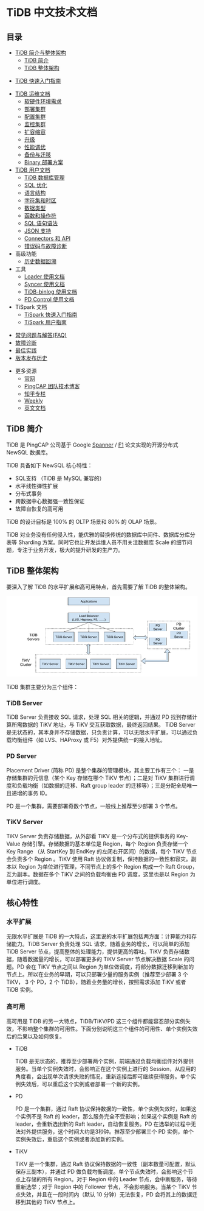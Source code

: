 # TiDB 中文技术文档

## 目录

+ [TiDB 简介与整体架构](overview.md)
  - [TiDB 简介](overview.md#tidb-简介)
  - [TiDB 整体架构](overview.md#tidb-整体架构)
- [TiDB 快速入门指南](QUICKSTART.md)
+ [TiDB 运维文档](op-guide/op-guide.md)
  - [软硬件环境需求](op-guide/op-guide.md#软硬件环境需求)
  - [部署集群](op-guide/op-guide.md#部署集群)
  - [配置集群](op-guide/op-guide.md#配置集群)
  - [监控集群](op-guide/op-guide.md#监控集群)
  - [扩容缩容](op-guide/op-guide.md#扩容缩容)
  - [升级](op-guide/op-guide.md#升级)
  - [性能调优](op-guide/op-guide.md#性能调优)
  - [备份与迁移](op-guide/op-guide.md#备份与迁移)
  - [Binary 部署方案](op-guide/op-guide.md#binary-部署方案)
+ [TiDB 用户文档](op-guide/user-manual.md)
  - [TiDB 数据库管理](op-guide/user-manual.md#tidb-数据库管理)
  - [SQL 优化](op-guide/user-manual.md#sql-优化)
  - [语言结构](op-guide/user-manual.md#语言结构)
  - [字符集和时区](op-guide/user-manual.md#字符集和时区)
  - [数据类型](op-guide/user-manual.md#数据类型)
  - [函数和操作符](op-guide/user-manual.md#函数和操作符)
  - [SQL 语句语法](op-guide/user-manual.md#sql-语句语法)
  - [JSON 支持](op-guide/user-manual.md#json-支持)
  - [Connectors 和 API](op-guide/user-manual.md#connectors-和-api)
  - [错误码与故障诊断](op-guide/user-manual.md#错误码与故障诊断)
+ 高级功能
  - [历史数据回溯](op-guide/history-read.md)
+ 工具
  - [Loader 使用文档](tools/loader.md)
  - [Syncer 使用文档](tools/syncer.md)
  - [TiDB-binlog 使用文档](op-guide/tidb-binlog.md)
  - [PD Control 使用文档](op-guide/pd-control.md)
+ TiSpark 文档
  - [TiSpark 快速入门指南](op-guide/tispark-quick-start-guide.md)
  - [TiSpark 用户指南](op-guide/tispark-user-guide.md)
- [常见问题与解答(FAQ)](FAQ.md)
- [故障诊断](trouble-shooting.md)
- [最佳实践](https://pingcap.com/blog-TiDB-Best-Practice-zh)
- [版本发布历史](releases/README.md)
+ 更多资源
  - [官网](https://pingcap.com/bloglist-zh.html)
  - [PingCAP 团队技术博客](https://pingcap.com/bloglist-zh.html)
  - [知乎专栏](https://zhuanlan.zhihu.com/newsql)
  - [Weekly](http://weekly.pingcap.com/)
  - [英文文档](https://pingcap.com/docs)


## TiDB 简介

TiDB 是 PingCAP 公司基于 Google [Spanner](http://research.google.com/archive/spanner.html) / [F1](http://research.google.com/pubs/pub41344.html) 论文实现的开源分布式 NewSQL 数据库。

TiDB 具备如下 NewSQL 核心特性：

* SQL支持 （TiDB 是 MySQL 兼容的）
* 水平线性弹性扩展
* 分布式事务
* 跨数据中心数据强一致性保证
* 故障自恢复的高可用

TiDB 的设计目标是 100% 的 OLTP 场景和 80% 的 OLAP 场景。

TiDB 对业务没有任何侵入性，能优雅的替换传统的数据库中间件、数据库分库分表等 Sharding 方案。同时它也让开发运维人员不用关注数据库 Scale 的细节问题，专注于业务开发，极大的提升研发的生产力。

## TiDB 整体架构

要深入了解 TiDB 的水平扩展和高可用特点，首先需要了解 TiDB 的整体架构。

![TiDB Architecture](media/tidb-architecture.png)

TiDB 集群主要分为三个组件：

### TiDB Server

TiDB Server 负责接收 SQL 请求，处理 SQL 相关的逻辑，并通过 PD 找到存储计算所需数据的 TiKV 地址，与 TiKV 交互获取数据，最终返回结果。
TiDB Server 是无状态的，其本身并不存储数据，只负责计算，可以无限水平扩展，可以通过负载均衡组件（如 LVS、HAProxy 或 F5）对外提供统一的接入地址。

### PD Server

Placement Driver (简称 PD) 是整个集群的管理模块，其主要工作有三个： 一是存储集群的元信息（某个 Key 存储在哪个 TiKV 节点）；二是对 TiKV 集群进行调度和负载均衡（如数据的迁移、Raft group leader 的迁移等）；三是分配全局唯一且递增的事务 ID。

PD 是一个集群，需要部署奇数个节点，一般线上推荐至少部署 3 个节点。

### TiKV Server

TiKV Server 负责存储数据，从外部看 TiKV 是一个分布式的提供事务的 Key-Value 存储引擎。存储数据的基本单位是 Region，每个 Region 负责存储一个 Key Range （从 StartKey 到 EndKey 的左闭右开区间）的数据，每个 TiKV 节点会负责多个 Region 。TiKV 使用 Raft 协议做复制，保持数据的一致性和容灾。副本以 Region 为单位进行管理，不同节点上的多个 Region 构成一个 Raft Group，互为副本。数据在多个 TiKV 之间的负载均衡由 PD 调度，这里也是以 Region 为单位进行调度。

## 核心特性

### 水平扩展

无限水平扩展是 TiDB 的一大特点，这里说的水平扩展包括两方面：计算能力和存储能力。TiDB Server 负责处理 SQL 请求，随着业务的增长，可以简单的添加 TiDB Server 节点，提高整体的处理能力，提供更高的吞吐。TiKV 负责存储数据，随着数据量的增长，可以部署更多的 TiKV Server 节点解决数据 Scale 的问题。PD 会在 TiKV 节点之间以 Region 为单位做调度，将部分数据迁移到新加的节点上。所以在业务的早期，可以只部署少量的服务实例（推荐至少部署 3 个 TiKV， 3 个 PD，2 个 TiDB），随着业务量的增长，按照需求添加 TiKV 或者 TiDB 实例。

### 高可用

高可用是 TiDB 的另一大特点，TiDB/TiKV/PD 这三个组件都能容忍部分实例失效，不影响整个集群的可用性。下面分别说明这三个组件的可用性、单个实例失效后的后果以及如何恢复。

+   TiDB

    TiDB 是无状态的，推荐至少部署两个实例，前端通过负载均衡组件对外提供服务。当单个实例失效时，会影响正在这个实例上进行的 Session，从应用的角度看，会出现单次请求失败的情况，重新连接后即可继续获得服务。单个实例失效后，可以重启这个实例或者部署一个新的实例。

+   PD

    PD 是一个集群，通过 Raft 协议保持数据的一致性，单个实例失效时，如果这个实例不是 Raft 的 leader，那么服务完全不受影响；如果这个实例是 Raft 的 leader，会重新选出新的 Raft leader，自动恢复服务。PD 在选举的过程中无法对外提供服务，这个时间大约是3秒钟。推荐至少部署三个 PD 实例，单个实例失效后，重启这个实例或者添加新的实例。

+   TiKV

    TiKV 是一个集群，通过 Raft 协议保持数据的一致性（副本数量可配置，默认保存三副本），并通过 PD 做负载均衡调度。单个节点失效时，会影响这个节点上存储的所有 Region。对于 Region 中的 Leader 节点，会中断服务，等待重新选举；对于 Region 中的 Follower 节点，不会影响服务。当某个 TiKV 节点失效，并且在一段时间内（默认 10 分钟）无法恢复，PD 会将其上的数据迁移到其他的 TiKV 节点上。
